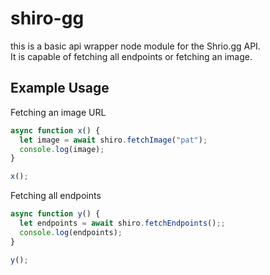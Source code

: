 # shiro-gg  
this is a basic api wrapper node module for the Shrio.gg API.  
It is capable of fetching all endpoints or fetching an image.  
   
## Example Usage
  
Fetching an image URL  
```js
async function x() {
  let image = await shiro.fetchImage("pat");
  console.log(image);
}

x();
```  
  
Fetching all endpoints  
```js
async function y() {
  let endpoints = await shiro.fetchEndpoints();;
  console.log(endpoints);
}

y();
```
